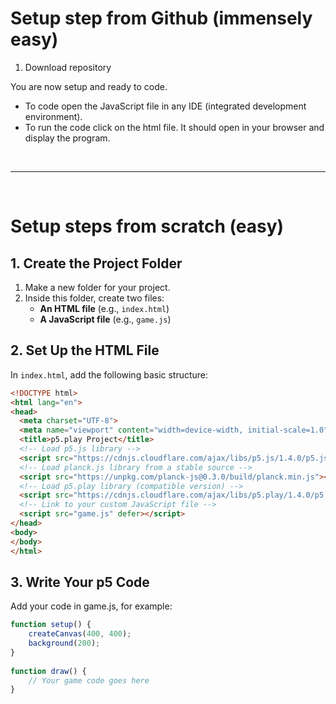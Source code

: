<!-- the readme is written in markdown -->
# Setup step from Github (immensely easy)
1. Download repository

You are now setup and ready to code. 
- To code open the JavaScript file in any IDE (integrated development environment).
- To run the code click on the html file. It should open in your browser and display the program.

&nbsp;
&nbsp;
&nbsp;

---

&nbsp;
&nbsp;
&nbsp;

# Setup steps from scratch (easy)

## 1. Create the Project Folder

1. Make a new folder for your project.
2. Inside this folder, create two files:
   - **An HTML file** (e.g., `index.html`)
   - **A JavaScript file** (e.g., `game.js`)

## 2. Set Up the HTML File

In `index.html`, add the following basic structure:

```html
<!DOCTYPE html>
<html lang="en">
<head>
  <meta charset="UTF-8">
  <meta name="viewport" content="width=device-width, initial-scale=1.0">
  <title>p5.play Project</title>
  <!-- Load p5.js library -->
  <script src="https://cdnjs.cloudflare.com/ajax/libs/p5.js/1.4.0/p5.js"></script>
  <!-- Load planck.js library from a stable source -->
  <script src="https://unpkg.com/planck-js@0.3.0/build/planck.min.js"></script>
  <!-- Load p5.play library (compatible version) -->
  <script src="https://cdnjs.cloudflare.com/ajax/libs/p5.play/1.4.0/p5.play.min.js"></script>
  <!-- Link to your custom JavaScript file -->
  <script src="game.js" defer></script>
</head>
<body>
</body>
</html>
```

## 3. Write Your p5 Code

Add your code in game.js, for example:

```js
function setup() {
    createCanvas(400, 400);
    background(200);
}
  
function draw() {
    // Your game code goes here
}
```
